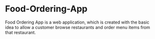 # Food-Ordering-App
Food Ordering App is a web application, which is created with the basic idea to allow a customer browse restaurants and order menu items from that restaurant.
